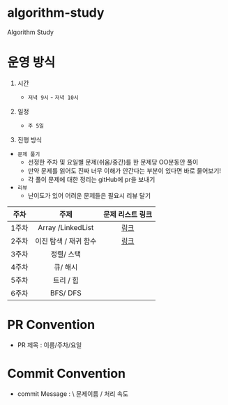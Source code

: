 # algorithm-study
Algorithm Study


# 운영 방식
1. 시간
   - `저녁 9시` - `저녁 10시`
2. 일정
   - `주 5일`
   
3. 진행 방식
 - `문제 풀기`
   - 선정한 주차 및 요일별 문제(쉬움/중간)를 한 문제당 OO분동안 풀이
   - 만약 문제를 읽어도 진짜 너무 이해가 안간다는 부분이 있다면 바로 물어보기!
   - 각 풀이 문제에 대한 정리는 gitHub에 pr을 보내기
 - `리뷰`
   - 난이도가 있어 어려운 문제들은 필요시 리뷰 달기

| 주차 | 주제 | 문제 리스트 링크 | 
| :--: | :--: | :--: |
| 1주차 | Array /LinkedList | [링크](https://github.com/Sunro1994/DincoDinco/tree/main/array) |
| 2주차 | 이진 탐색 / 재귀 함수  | [링크](https://github.com/Sunro1994/DincoDinco/tree/main/binaryAndRecursive) |
| 3주차 | 정렬/ 스택 | []() |
| 4주차 | 큐/ 해시 | []() |
| 5주차 | 트리 / 힙 | []() |
| 6주차 | BFS/ DFS | []() |

# PR Convention
- PR 제목 : 이름/주차/요일

# Commit Convention
- commit Message : \ 문제이름 / 처리 속도

